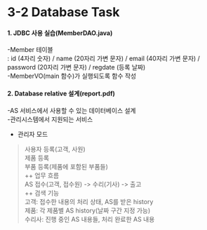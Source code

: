 # 3-2 Database Task

#### 1. JDBC 사용 실습(MemberDAO.java)  
-Member 테이블  
: id (4자리 숫자) / name (20자리 가변 문자) / email (40자리 가변 문자) / password (20자리 가변 문자) / regdate (등록 날짜)  
-MemberVO(main 함수)가 실행되도록 함수 작성  
  
#### 2. Database relative 설계(report.pdf)
-AS 서비스에서 사용할 수 있는 데이터베이스 설계  
-관리시스템에서 지원되는 서비스  
+ 관리자 모드  
> 사용자 등록(고객, 사원)  
> 제품 등록  
> 부품 등록(제품에 포함된 부품들)  
++ 업무 흐름  
> AS 접수(고객, 접수원) -> 수리(기사) -> 출고  
++ 검색 기능  
> 고객: 접수한 내용의 처리 상태, AS를 받은 history  
> 제품: 각 제품별 AS history(날짜 구간 지정 가능)  
> 수리사: 진행 중인 AS 내용들, 처리 완료한 AS 내용  

